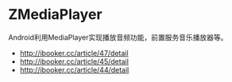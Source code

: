 # ZMediaPlayer
Android利用MediaPlayer实现播放音频功能，前置服务音乐播放器等。

- http://ibooker.cc/article/47/detail
- http://ibooker.cc/article/45/detail
- http://ibooker.cc/article/44/detail
